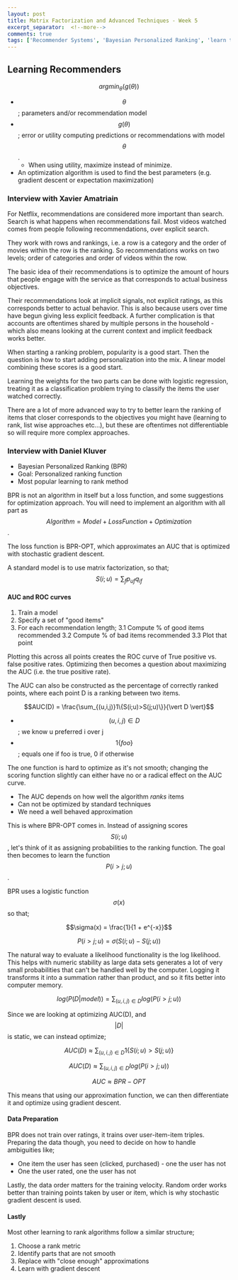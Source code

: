 ```yaml
---
layout: post
title: Matrix Factorization and Advanced Techniques - Week 5
excerpt_separator:  <!--more-->
comments: true
tags: ['Recommender Systems', 'Bayesian Personalized Ranking', 'learn to rank']
---
```


## Learning Recommenders

$$argmin_{\theta}(g(\theta))$$

* $$\theta$$; parameters and/or recommendation model
* $$g(\theta)$$; error or utility computing predictions or recommendations with model $$\theta$$.
  * When using utility, maximize instead of minimize.
* An optimization algorithm is used to find the best parameters (e.g. gradient descent or expectation maximization)

### Interview with Xavier Amatriain
For Netflix, recommendations are considered more important than search. Search is what happens when recommendations fail. Most videos watched comes from people following recommendations, over explicit search.

They work with rows and rankings, i.e. a row is a category and the order of movies within the row is the ranking. So recommendations works on two levels; order of categories and order of videos within the row.

The basic idea of their recommendations is to optimize the amount of hours that people engage with the service as that corresponds to actual business objectives.

Their recommendations look at implicit signals, not explicit ratings, as this corresponds better to actual behavior. This is also because users over time have begun giving less explicit feedback. A further complication is that accounts are oftentimes shared by multiple persons in the household - which also means looking at the current context and implicit feedback works better.

When starting a ranking problem, popularity is a good start. Then the question is how to start adding personalization into the mix. A linear model combining these scores is a good start.

Learning the weights for the two parts can be done with logistic regression, treating it as a classification problem trying to classify the items the user watched correctly.

There are a lot of more advanced way to try to better learn the ranking of items that closer corresponds to the objectives you might have (learning to rank, list wise approaches etc...), but these are oftentimes not differentiable so will require more complex approaches.

### Interview with Daniel Kluver
* Bayesian Personalized Ranking (BPR)
* Goal: Personalized ranking function
* Most popular learning to rank method

BPR is not an algorithm in itself but a loss function, and some suggestions for optimization approach. You will need to implement an algorithm with all part as $$Algorithm = Model + Loss Function + Optimization$$.

The loss function is BPR-OPT, which approximates an AUC that is optimized with stochastic gradient descent.

A standard model is to use matrix factorization, so that;
$$S(i;u) = \sum_f{p_{uf}q_{if}}$$

#### AUC and ROC curves
1. Train a model
2. Specify a set of "good items"
3. For each recommendation length;
  3.1 Compute % of good items recommended
  3.2 Compute % of bad items recommended
  3.3 Plot that point

Plotting this across all points creates the ROC curve of True positive vs. false positive rates. Optimizing then becomes a question about maximizing the AUC (i.e. the true positive rate).

The AUC can also be constructed as the percentage of correctly ranked points, where each point D is a ranking between two items.

$$AUC(D) = \frac{\sum_{(u,i,j)}1\{S(i;u)>S(j;u)\}}{\vert D \vert}$$

* $$(u,i,j) \in D$$; we know u preferred i over j
* $$1\{foo\}$$; equals one if foo is true, 0 if otherwise

The one function is hard to optimize as it's not smooth; changing the scoring function slightly can either have no or a radical effect on the AUC curve.

* The AUC depends on how well the algorithm _ranks_ items
* Can not be optimized by standard techniques
* We need a well behaved approximation

This is where BPR-OPT comes in. Instead of assigning scores $$S(i;u)$$, let's think of it as assigning probabilities to the ranking function. The goal then becomes to learn the function $$P(i > j;u)$$.

BPR uses a logistic function $$\sigma(x)$$ so that;

$$\sigma(x) = \frac{1}{1 + e^{-x}}$$

$$P(i > j; u) = \sigma(S(i;u) - S(j;u))$$

The natural way to evaluate a likelihood functionality is the log likelihood. This helps with numeric stability as large data sets generates a lot of very small probabilities that can't be handled well by the computer. Logging it transforms it into a summation rather than product, and so it fits better into computer memory.

$$log(P(D \vert model)) = \sum_{(u,i,j) \in D} log(P(i > j;u))$$

Since we are looking at optimizing AUC(D), and $$\vert D \vert$$ is static, we can instead optimize;

$$AUC(D) \approx \sum_{(u,i,j) \in D}1\{S(i;u)>S(j;u)\}$$

$$AUC(D) \approx \sum_{(u,i,j) \in D} log(P(i > j;u))$$

$$AUC \approx BPR-OPT$$

This means that using our approximation function, we can then differentiate it and optimize using gradient descent.

#### Data Preparation
BPR does not train over ratings, it trains over user-item-item triples. Preparing the data though, you need to decide on how to handle ambiguities like;

* One item the user has seen (clicked, purchased) - one the user has not
* One the user rated, one the user has not

Lastly, the data order matters for the training velocity. Random order works better than training points taken by user or item, which is why stochastic gradient descent is used.

#### Lastly
Most other learning to rank algorithms follow a similar structure;

1. Choose a rank metric
2. Identify parts that are not smooth
3. Replace with "close enough" approximations
4. Learn with gradient descent
